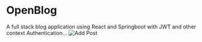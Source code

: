 # OpenBlog
A full stack blog application using React and Springboot with JWT and other context Authentication...
![Add Post](https://github.com/im-architect/OpenBlog/blob/main/Screenshots/AddPost.png)

